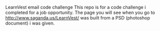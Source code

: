 LearnVest email code challenge
This repo is for a code challenge i completed for a job opportunity. The page you will see when you go to http://www.saganda.us/LearnVest/ was built from a PSD (photoshop document) i was given.
